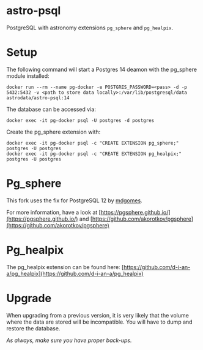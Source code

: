 # astro-psql
PostgreSQL with astronomy extensions `pg_sphere` and `pg_healpix`.

# Setup
The following command will start a Postgres 14 deamon with the pg_sphere module installed:

```
docker run --rm --name pg-docker -e POSTGRES_PASSWORD=<pass> -d -p 5432:5432 -v <path to store data locally>:/var/lib/postgresql/data astrodata/astro-psql:14
```

The database can be accessed via:

```
docker exec -it pg-docker psql -U postgres -d postgres
```

Create the pg_sphere extension with:

```
docker exec -it pg-docker psql -c "CREATE EXTENSION pg_sphere;" postgres -U postgres
docker exec -it pg-docker psql -c "CREATE EXTENSION pg_healpix;" postgres -U postgres
```

# Pg_sphere
This fork uses the fix for PostgreSQL 12 by [mdgomes](https://github.com/mdgomes/pgsphere).

For more information, have a look at [https://pgsphere.github.io/](https://pgsphere.github.io/) and [https://github.com/akorotkov/pgsphere](https://github.com/akorotkov/pgsphere)

# Pg_healpix

The pg_healpix extension can be found here:
[https://github.com/d-i-an-a/pg_healpix](https://github.com/d-i-an-a/pg_healpix)

# Upgrade

When upgrading from a previous version, it is very likely that the volume where the data are stored will be incompatible. You will have to dump and restore the database.

*As always, make sure you have proper back-ups.*
